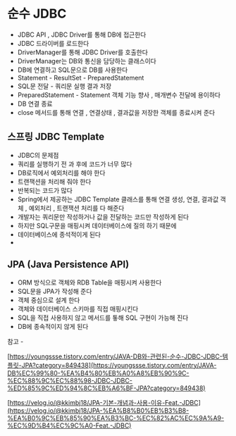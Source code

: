 # 순수 JDBC

- JDBC API , JDBC Driver를 통해 DB에 접근한다
- JDBC 드라이버를 로드한다
- DriverManager를 통해 JDBC Driver를 호출한다
- DriverManager는 DB와 통신을 담당하는 클래스이다
- DB에 연결하고 SQL문으로 DB를 사용한다
- Statement - ResultSet - PreparedStatement
- SQL문 전달 - 쿼리문 실행 결과 저장
- PreparedStatement - Statement 객체 기능 향사 , 매개변수 전달에 용이하다
- DB 연결 종료
- close 메서드를 통해 연결 , 연결상태 , 결과값을 저장한 객체를 종료시켜 준다

## 스프링 JDBC Template

- JDBC의 문제점
- 쿼리를 실행하기 전 과 후에 코드가 너무 많다
- DB로직에서 예외처리를 해야 한다
- 트랜잭션을 처리해 줘야 한다
- 반복되는 코드가 많다
- Spring에서 제공하는 JDBC Template 클래스를 통해 연결 생성, 연결, 결과값 객체 , 예외처리 , 트랜잭션 처리를 다 해준다
- 개발자는 쿼리문만 작성하거나 값을 전달하는 코드만 작성하게 된다
- 하지만 SQL구문을 매핑시켜 데이터베이스에 질의 하기 때문에
- 데이터베이스에 종석적이게 된다
- 

## JPA (Java Persistence API)

- ORM 방식으로 객체와 RDB Table을 매핑시켜 사용한다
- SQL문을 JPA가 작성해 준다
- 객체 중심으로 설계 한다
- 객체와 데이터베이스 스키마를 직접 매핑시킨다
- SQL을 직접 사용하지 않고 메서드를 톻해 SQL 구현이 가능해 진다
- DB에 종속적이지 않게 된다

참고 - 

[https://youngssse.tistory.com/entry/JAVA-DB와-관련된-순수-JDBC-JDBC-템플릿-JPA?category=849438](https://youngssse.tistory.com/entry/JAVA-DB%EC%99%80-%EA%B4%80%EB%A0%A8%EB%90%9C-%EC%88%9C%EC%88%98-JDBC-JDBC-%ED%85%9C%ED%94%8C%EB%A6%BF-JPA?category=849438)

[https://velog.io/@kkimbj18/JPA-기본-개념과-사용-이유-Feat.-JDBC](https://velog.io/@kkimbj18/JPA-%EA%B8%B0%EB%B3%B8-%EA%B0%9C%EB%85%90%EA%B3%BC-%EC%82%AC%EC%9A%A9-%EC%9D%B4%EC%9C%A0-Feat.-JDBC)